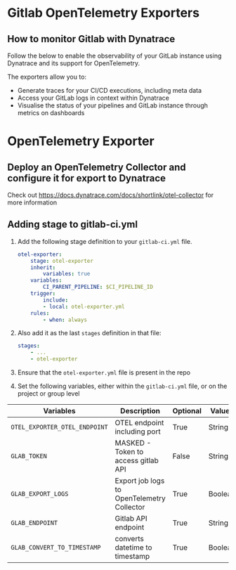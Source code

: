 # Gitlab OpenTelemetry Exporters

## How to monitor Gitlab with Dynatrace

Follow the below to enable the observability of your GitLab instance using Dynatrace and its support for OpenTelemetry.

The exporters allow you to:
- Generate traces for your CI/CD executions, including meta data
- Access your GitLab logs in context within Dynatrace 
- Visualise the status of your pipelines and GitLab instance through metrics on dashboards


# OpenTelemetry Exporter

## Deploy an OpenTelemetry Collector and configure it for export to Dynatrace

Check out https://docs.dynatrace.com/docs/shortlink/otel-collector for more information

## Adding stage to gitlab-ci.yml

1. Add the following stage definition to your `gitlab-ci.yml` file.
    ```yml
    otel-exporter:
        stage: otel-exporter
        inherit:
            variables: true
        variables:
            CI_PARENT_PIPELINE: $CI_PIPELINE_ID
        trigger:
            include:
            - local: otel-exporter.yml
        rules:
            - when: always
    ```

1. Also add it as the last `stages` definition in that file:
    ```yml
    stages:
        - ...
        - otel-exporter
    ```

1. Ensure that the `otel-exporter.yml` file is present in the repo

1. Set the following variables, either within the `gitlab-ci.yml` file, or on the project or group level


| Variables | Description | Optional | Values | Default |
| ---       |         --- |       ---| ---    |   ----   |
| `OTEL_EXPORTER_OTEL_ENDPOINT` | OTEL endpoint including port | True | String | |
| `GLAB_TOKEN` | MASKED - Token to access gitlab API | False | String | None |
| `GLAB_EXPORT_LOGS` | Export job logs to OpenTelemetry Collector | True | Boolean | True |
| `GLAB_ENDPOINT` | Gitlab API endpoint | True | String | "https://gitlab.com" |
| `GLAB_CONVERT_TO_TIMESTAMP` | converts datetime to timestamp | True | Boolean | False |

<!-- # OpenTelemetry Metrics Exporter
| Variables | Description | Optional | Values | Default |
| ---       |         --- |       ---| ---    |   ----   |
| `OTEL_EXPORTER_OTEL_ENDPOINT` | OTEL endpoint including port | True | String | |
| `GLAB_ENDPOINT` | Gitlab API endpoint | True | String | "https://gitlab.com" |
| `GLAB_TOKEN` | MASKED - Token to access gitlab API | False | String | None |
| `GLAB_PROJECT_OWNERSHIP` | Project ownership | False | String | True |
| `GLAB_PROJECT_VISIBILITY` | Project visibility | False | String | private |
| `GLAB_DORA_METRICS` | Export DORA metrics, requires Gitlab ULTIMATE | True | Bool | False |
| `GLAB_EXPORT_PATHS` | Project paths aka namespace full_path to obtain data from | False | List* | None if running as standalone or CI_PROJECT_ROOT_NAMESPACE if running as pipeline schedule|
| `GLAB_EXPORT_PROJECTS_REGEX` | Regex to match project names against “.*” for all | False | Boolean | None |
| `GLAB_CONVERT_TO_TIMESTAMP` | converts datetime to timestamp | True | Boolean | False |
| `GLAB_EXPORT_LAST_MINUTES` | The amount past minutes to export data from | True | Integer | 60 |
| `GLAB_ATTRIBUTES_DROP` | Attributes to drop from logs and spans events | True | List* | None |
| `GLAB_DIMENSION_METRICS` | Extra dimensional metric attributes to add to each metric | True | List* | NONE Note the following attributes will always be set as dimensions regardless of this setting: status,stage,name |
| `GLAB_STANDALONE` | Set to True if not running as gitlab pipeline schedule | True | Boolean | False |
| `GLAB_ENVS_DROP` | Extra system environment variables to drop from span attributes | True | List* | Note the following environment variables will always be dropped regardless of this setting: GITLAB_FEATURES,CI_SERVER_TLS_CA_FILE,CI_RUNNER_TAGS,CI_JOB_JWT,CI_JOB_JWT_V1,CI_JOB_JWT_V2,GLAB_TOKEN,GIT_ASKPASS,CI_COMMIT_BEFORE_SHA,CI_BUILD_TOKEN,CI_DEPENDENCY_PROXY_PASSWORD,CI_RUNNER_SHORT_TOKEN,CI_BUILD_BEFORE_SHA,CI_BEFORE_SHA,OTEL_EXPORTER_OTEL_ENDPOINT,GLAB_DIMENSION_METRICS |
*comma separated -->


